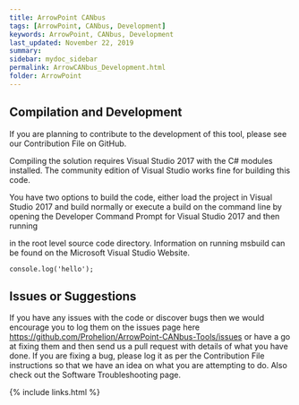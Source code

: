 ```yaml
---
title: ArrowPoint CANbus
tags: [ArrowPoint, CANbus, Development]
keywords: ArrowPoint, CANbus, Development
last_updated: November 22, 2019
summary: 
sidebar: mydoc_sidebar
permalink: ArrowCANbus_Development.html
folder: ArrowPoint
---
```


## Compilation and Development
If you are planning to contribute to the development of this tool, please see our Contribution File on GitHub.

Compiling the solution requires Visual Studio 2017 with the C# modules installed. The community edition of Visual Studio works fine for building this code.

You have two options to build the code, either load the project in Visual Studio 2017 and build normally or execute a build on the command line by opening the Developer Command Prompt for Visual Studio 2017 and then running

in the root level source code directory. Information on running msbuild can be found on the Microsoft Visual Studio Website.

```shell
console.log('hello');
```

## Issues or Suggestions
If you have any issues with the code or discover bugs then we would encourage you to log them on the issues page here https://github.com/Prohelion/ArrowPoint-CANbus-Tools/issues or have a go at fixing them and then send us a pull request with details of what you have done. If you are fixing a bug, please log it as per the Contribution File instructions so that we have an idea on what you are attempting to do. Also check out the Software Troubleshooting page.

{% include links.html %}